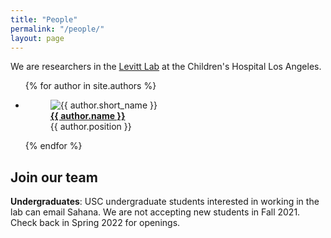 ```yaml
---
title: "People"
permalink: "/people/"
layout: page
---
```



We are researchers in the [Levitt Lab](https://www.chla.org/research/levitt-laboratory) at the Children's Hospital Los Angeles.  

<ul class="list-unstyled list-inline text-center">

{% for author in site.authors %}
<li>
        <figure class="figure">
                <img src='../assets/images/{{ author.short_name }}.jpg' alt='{{ author.short_name }}' /> 
                <figcaption><strong><a href="{{ author.url }}">{{ author.name }}</a></strong>
                <br> {{ author.position }} </figcaption>
        </figure> 
</li>
{% endfor %}
</ul>

## Join our team

**Undergraduates**: USC undergraduate students interested in working in the lab can email Sahana. We are not accepting new students in Fall 2021. Check back in Spring 2022 for openings. 
